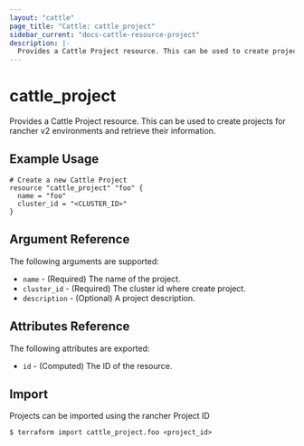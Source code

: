 ```yaml
---
layout: "cattle"
page_title: "Cattle: cattle_project"
sidebar_current: "docs-cattle-resource-project"
description: |-
  Provides a Cattle Project resource. This can be used to create projects for rancher v2 environments and retrieve their information.
---
```


# cattle\_project

Provides a Cattle Project resource. This can be used to create projects for rancher v2 environments and retrieve their information.

## Example Usage

```hcl
# Create a new Cattle Project
resource "cattle_project" "foo" {
  name = "foo"
  cluster_id = "<CLUSTER_ID>"
}
```

## Argument Reference

The following arguments are supported:

* `name` - (Required) The name of the project.
* `cluster_id` - (Required) The cluster id where create project.
* `description` - (Optional) A project description.

## Attributes Reference

The following attributes are exported:

* `id` - (Computed) The ID of the resource.

## Import

Projects can be imported using the rancher Project ID

```
$ terraform import cattle_project.foo <project_id>
```

